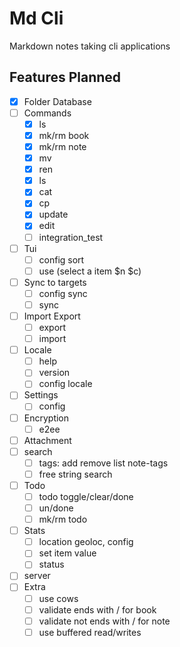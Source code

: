 # Md Cli

Markdown notes taking cli applications

## Features Planned

- [x] Folder Database
- [ ] Commands
  - [x] ls
  - [x] mk/rm book
  - [x] mk/rm note
  - [x] mv
  - [x] ren
  - [x] ls
  - [x] cat
  - [x] cp
  - [x] update
  - [x] edit
  - [ ] integration_test
- [ ] Tui
  - [ ] config sort
  - [ ] use (select a item $n $c)
- [ ] Sync to targets
  - [ ] config sync
  - [ ] sync
- [ ] Import Export
  - [ ] export
  - [ ] import
- [ ] Locale
  - [ ] help
  - [ ] version
  - [ ] config locale
- [ ] Settings
  - [ ] config
- [ ] Encryption
  - [ ] e2ee
- [ ] Attachment
- [ ] search
  - [ ] tags: add remove list note-tags
  - [ ] free string search
- [ ] Todo
  - [ ] todo toggle/clear/done
  - [ ] un/done
  - [ ] mk/rm todo
- [ ] Stats
  - [ ] location geoloc, config
  - [ ] set item value
  - [ ] status
- [ ] server
- [ ] Extra
  - [ ] use cows
  - [ ] validate ends with / for book
  - [ ] validate not ends with / for note
  - [ ] use buffered read/writes
